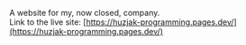 A website for my, now closed, company.  
Link to the live site: [https://huzjak-programming.pages.dev/](https://huzjak-programming.pages.dev/)